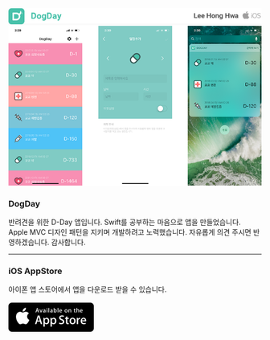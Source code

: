 <img src="./dogdayLogo.png"/>
<img src="./appImage.png"/>

### DogDay
반려견을 위한 D-Day 앱입니다.
Swift를 공부하는 마음으로 앱을 만들었습니다. Apple MVC 디자인 패턴을 지키며 개발하려고 노력했습니다. 자유롭게 의견 주시면 반영하겠습니다. 감사합니다.

---

### iOS AppStore
아이폰 앱 스토어에서 앱을 다운로드 받을 수 있습니다.
<br/>
<br/>
<a href="https://itunes.apple.com/kr/app/dogday/id1323721037?l=kr&mt=8"><img src="./appstore.png" width="170" height="58"></a>


[//]: # (These are reference links used in the body of this note and get stripped out when the markdown processor does its job. There is no need to format nicely because it shouldn't be seen. Thanks SO - http://stackoverflow.com/questions/4823468/store-comments-in-markdown-syntax)
